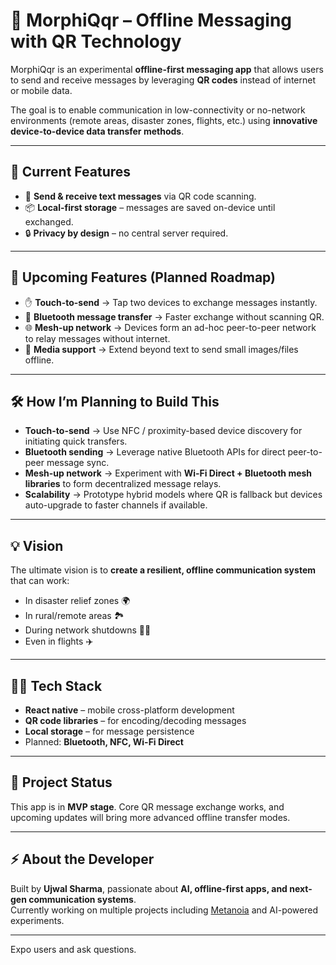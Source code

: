 # 📡 MorphiQqr – Offline Messaging with QR Technology

MorphiQqr is an experimental **offline-first messaging app** that allows users to send and receive messages by leveraging **QR codes** instead of internet or mobile data.  

The goal is to enable communication in low-connectivity or no-network environments (remote areas, disaster zones, flights, etc.) using **innovative device-to-device data transfer methods**.

---

## 🚀 Current Features
- 📱 **Send & receive text messages** via QR code scanning.
- 📦 **Local-first storage** – messages are saved on-device until exchanged.
- 🔒 **Privacy by design** – no central server required.

---

## 🔮 Upcoming Features (Planned Roadmap)
- ✋ **Touch-to-send** → Tap two devices to exchange messages instantly.
- 📡 **Bluetooth message transfer** → Faster exchange without scanning QR.
- 🌐 **Mesh-up network** → Devices form an ad-hoc peer-to-peer network to relay messages without internet.
- 📂 **Media support** → Extend beyond text to send small images/files offline.

---

## 🛠️ How I’m Planning to Build This
- **Touch-to-send** → Use NFC / proximity-based device discovery for initiating quick transfers.
- **Bluetooth sending** → Leverage native Bluetooth APIs for direct peer-to-peer message sync.
- **Mesh-up network** → Experiment with **Wi-Fi Direct + Bluetooth mesh libraries** to form decentralized message relays.
- **Scalability** → Prototype hybrid models where QR is fallback but devices auto-upgrade to faster channels if available.

---

## 💡 Vision
The ultimate vision is to **create a resilient, offline communication system** that can work:
- In disaster relief zones 🌍
- In rural/remote areas 🏞️
- During network shutdowns 🚫📶
- Even in flights ✈️

---

## 🧑‍💻 Tech Stack
- **React native** – mobile cross-platform development
- **QR code libraries** – for encoding/decoding messages
- **Local storage** – for message persistence
- Planned: **Bluetooth, NFC, Wi-Fi Direct**

---

## 📌 Project Status
This app is in **MVP stage**. Core QR message exchange works, and upcoming updates will bring more advanced offline transfer modes.

---

## ⚡ About the Developer
Built by **Ujwal Sharma**, passionate about **AI, offline-first apps, and next-gen communication systems**.  
Currently working on multiple projects including [Metanoia](#) and AI-powered experiments.

---
 Expo users and ask questions.
